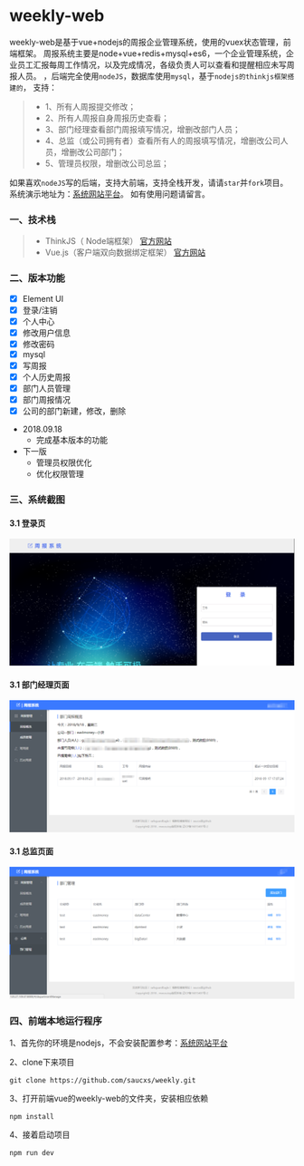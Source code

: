 # weekly-web
weekly-web是基于vue+nodejs的周报企业管理系统，使用的vuex状态管理，前端框架。
周报系统主要是node+vue+redis+mysql+es6，一个企业管理系统，企业员工汇报每周工作情况，以及完成情况，各级负责人可以查看和提醒相应未写周报人员。
，后端完全使用`nodeJS`，数据库使用`mysql`，基于`nodejs的thinkjs框架搭建的`，
支持：
> + 1、所有人周报提交修改；
> + 2、所有人周报自身周报历史查看；
> + 3、部门经理查看部门周报填写情况，增删改部门人员；
> + 4、总监（或公司拥有者）查看所有人的周报填写情况，增删改公司人员，增删改公司部门；
> + 5、管理员权限，增删改公司总监；

如果喜欢`nodeJS`写的后端，支持大前端，支持全栈开发，请请`star`并`fork`项目。系统演示地址为：[系统网站平台](http://120.27.109.67:8089)。
如有使用问题请留言。

### 一、技术栈
> + ThinkJS（ Node端框架） [官方网站](https://thinkjs.org/)
> + Vue.js（客户端双向数据绑定框架）  [官方网站](https://cn.vuejs.org/)

### 二、版本功能
- [x] Element UI
- [x] 登录/注销
- [x] 个人中心
- [x] 修改用户信息
- [x] 修改密码
- [x] mysql
- [x] 写周报
- [x] 个人历史周报
- [x] 部门人员管理
- [x] 部门周报情况
- [x] 公司的部门新建，修改，删除

+ 2018.09.18
   - 完成基本版本的功能
+ 下一版
    - 管理员权限优化
    - 优化权限管理

### 三、系统截图
#### 3.1 登录页
![image](../shot_pic_1.png)
#### 3.1 部门经理页面
![image](../shot_pic_2_manger.png)
#### 3.1 总监页面
![image](../shot_pic_2_big_manger.png)

### 四、前端本地运行程序
1、首先你的环境是nodejs，不会安装配置参考：[系统网站平台](http://www.mwcxs.top/page/440.html)

2、clone下来项目
````
git clone https://github.com/saucxs/weekly.git
````
3、打开前端vue的weekly-web的文件夹，安装相应依赖
````
npm install
````
4、接着启动项目
````
npm run dev
 ````


